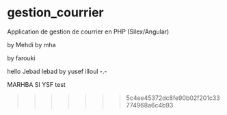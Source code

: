 # gestion_courrier
Application de gestion de courrier en PHP (Silex/Angular)


by Mehdi
by mha

by farouki



hello Jebad lebad
by yusef illoul -.-

MARHBA SI YSF
test


>>>>>>> 5c4ee45372dc8fe90b02f201c33774968a6c4b93
